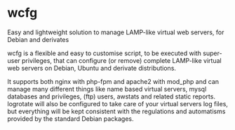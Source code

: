 wcfg
====

Easy and lightweight solution to manage LAMP-like virtual web servers, for Debian and derivates


wcfg is a flexible and easy to customise script, to be executed with super-user privileges, that can configure (or remove) complete LAMP-like virtual web servers on Debian, Ubuntu and derivate distributions.

It supports both nginx with php-fpm and apache2 with mod_php and can manage many different things like name based virtual servers, mysql databases and privileges, (ftp) users, awstats and related static reports. logrotate will also be configured to take care of your virtual servers log files, but everything will be kept consistent with the regulations and automatisms provided by the standard Debian packages.
